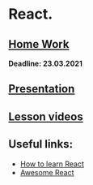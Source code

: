 # React.

## [Home Work](../../tasks/reactSimple.md)  
  
**Deadline: 23.03.2021**  

## [Presentation](https://slides.com/aleh_lipski/deck-7e7c55)
## [Lesson videos ](https://drive.google.com/file/d/1UFZZ_euCT4UyFlnSO0vD9CQmIoJ4ik7w/view?usp=sharing)

## Useful links:
* [How to learn React](https://www.freecodecamp.org/news/learning-react-roadmap-from-scratch-to-advanced-bff7735531b6/)
* [Awesome React](https://github.com/enaqx/awesome-react)
